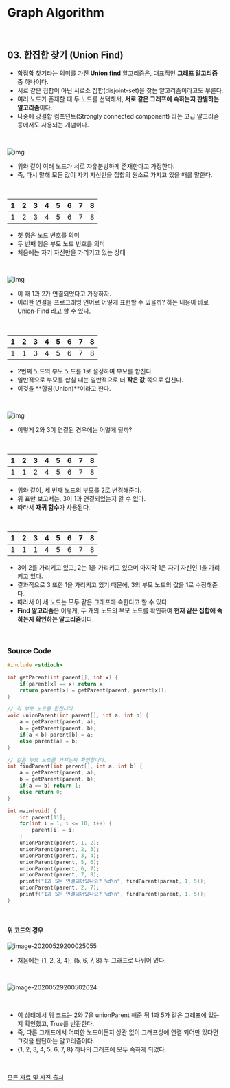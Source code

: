 # Graph Algorithm

<br/>

## 03. 합집합 찾기 (Union Find)

* 합집합 찾기라는 의미를 가진 **Union find** 알고리즘은, 대표적인 **그래프 알고리즘** 중 하나이다.
* 서로 같은 집합이 아닌 서로소 집합(disjoint-set)을 찾는 알고리즘이라고도 부른다.
* 여러 노드가 존재할 때 두 노드를 선택해서, **서로 같은 그래프에 속하는지 판별하는 알고리즘**이다.
* 나중에 강결합 컴포넌트(Strongly connected component) 라는 고급 알고리즘 등에서도 사용되는 개념이다.

<br/>

![img](https://postfiles.pstatic.net/MjAxODAzMTdfMTg4/MDAxNTIxMjY4NzgzMzA3.7GYrITyH43vDNEQyjobvZPnSZSxQrj80_SNf3Z1ma2Qg.jC6SGqtm9TcCi6gfXliOS5_Z-unifcv1jyVNE-zviwEg.PNG.ndb796/image.png?type=w773)

* 위와 같이 여러 노드가 서로 자유분방하게 존재한다고 가정한다.
* 즉, 다시 말해 모든 값이 자기 자신만을 집합의 원소로 가지고 있을 때를 말한다.

<br/>

|  1   |  2   |  3   |  4   |  5   |  6   |  7   |  8   |
| :--: | :--: | :--: | :--: | :--: | :--: | :--: | :--: |
|  1   |  2   |  3   |  4   |  5   |  6   |  7   |  8   |

* 첫 행은 노드 번호를 의미
* 두 번째 행은 부모 노드 번호를 의미
* 처음에는 자기 자신만을 가리키고 있는 상태

<br/>

![img](https://postfiles.pstatic.net/MjAxODAzMTdfMTA1/MDAxNTIxMjY4ODEyMjQx.TtUYeJZUCi6P6Ujw--Rl30ZxZXX1n1ClTdkJZaMxFbAg.bpaiiYnA_QKetNd_-tPJ8TbthlTyouqzvrdamGlWkWAg.PNG.ndb796/image.png?type=w773)

* 이 때 1과 2가 연결되었다고 가정하자.
* 이러한 연결을 프로그래밍 언어로 어떻게 표현할 수 있을까? 하는 내용이 바로 Union-Find 라고 할 수 있다.

<br/>

|  1   |  2   |  3   |  4   |  5   |  6   |  7   |  8   |
| :--: | :--: | :--: | :--: | :--: | :--: | :--: | :--: |
|  1   |  1   |  3   |  4   |  5   |  6   |  7   |  8   |

* 2번째 노드의 부모 노드를 1로 설정하여 부모를 합친다.
* 일반적으로 부모를 합칠 때는 일반적으로 더 **작은 값** 쪽으로 합친다.
* 이것을 **합침(Union)**이라고 한다.

<br/>

![img](https://postfiles.pstatic.net/MjAxODAzMTdfMjc2/MDAxNTIxMjY5MTA5NTY4.tjrnfM6w5TuZssambmJm37rfs50O-sEZuSZPtfQgQjEg.Qr6CJETHbQrxEZLHfayGb3tc0p5rf2ITWsLQnlP8OU4g.PNG.ndb796/image.png?type=w773)

* 이렇게 2와 3이 연결된 경우에는 어떻게 될까?

<br/>

|  1   |  2   |  3   |  4   |  5   |  6   |  7   |  8   |
| :--: | :--: | :--: | :--: | :--: | :--: | :--: | :--: |
|  1   |  1   |  2   |  4   |  5   |  6   |  7   |  8   |

* 위와 같이, 세 번째 노드의 부모를 2로 변경해준다.
* 위 표만 보고서는, 3이 1과 연결되었는지 알 수 없다.
* 따라서 **재귀 함수**가 사용된다.

<br/>

|  1   |  2   |  3   |  4   |  5   |  6   |  7   |  8   |
| :--: | :--: | :--: | :--: | :--: | :--: | :--: | :--: |
|  1   |  1   |  1   |  4   |  5   |  6   |  7   |  8   |

* 3이 2를 가리키고 있고, 2는 1을 가리키고 있으며 마지막 1은 자기 자신인 1을 가리키고 있다.
* 결과적으로 3 또한 1을 가리키고 있기 때문에, 3의 부모 노드의 값을 1로 수정해준다.
* 따라서 이 세 노드는 모두 같은 그래프에 속한다고 할 수 있다.
* **Find 알고리즘**은 이렇게, 두 개의 노드의 부모 노드를 확인하여 **현재 같은 집합에 속하는지 확인하는 알고리즘**이다.

<br/>

### Source Code

```c
#include <stdio.h>

int getParent(int parent[], int x) {
	if(parent[x] == x) return x;
	return parent[x] = getParent(parent, parent[x]);
}

// 각 부모 노드를 합칩니다. 
void unionParent(int parent[], int a, int b) {
	a = getParent(parent, a);
	b = getParent(parent, b);
	if(a < b) parent[b] = a;
	else parent[a] = b;
}

// 같은 부모 노드를 가지는지 확인합니다. 
int findParent(int parent[], int a, int b) {
	a = getParent(parent, a);
	b = getParent(parent, b);
	if(a == b) return 1;
	else return 0;
}

int main(void) {
	int parent[11];
	for(int i = 1; i <= 10; i++) {
		parent[i] = i;
	}
	unionParent(parent, 1, 2);
	unionParent(parent, 2, 3);
	unionParent(parent, 3, 4);
	unionParent(parent, 5, 6);
	unionParent(parent, 6, 7);
	unionParent(parent, 7, 8);
	printf("1과 5는 연결되어있나요? %d\n", findParent(parent, 1, 5));
	unionParent(parent, 2, 7);
	printf("1과 5는 연결되어있나요? %d\n", findParent(parent, 1, 5));
}
```

<br/>

#### 위 코드의 경우

![image-20200529200025055](C:\Users\smpsm\AppData\Roaming\Typora\typora-user-images\image-20200529200025055.png)

* 처음에는 {1, 2, 3, 4}, {5, 6, 7, 8} 두 그래프로 나뉘어 있다.

<br/>

![image-20200529200502024](C:\Users\smpsm\AppData\Roaming\Typora\typora-user-images\image-20200529200502024.png)

<br/>

* 이 상태에서 위 코드는 2와 7을 unionParent 해준 뒤 1과 5가 같은 그래프에 있는지 확인했고, True를 반환한다.
* 즉, 다른 그래프에서 어떠한 노드이든지 상관 없이 그래프상에 연결 되어만 있다면 그것을 판단하는 알고리즘이다.
* {1, 2, 3, 4, 5, 6, 7, 8} 하나의 그래프에 모두 속하게 되었다.

<br/>

[모든 자료 및 사진 출처](https://blog.naver.com/PostView.nhn?blogId=ndb796&logNo=221230967614&parentCategoryNo=&categoryNo=&viewDate=&isShowPopularPosts=false&from=postView)